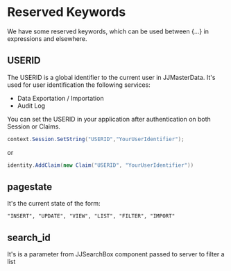 # Reserved Keywords
We have some reserved keywords, which can be used between {...} in expressions and elsewhere.

## USERID
The USERID is a global identifier to the current user in JJMasterData. It's used for  user identification the following services:

- Data Exportation / Importation
- Audit Log 

You can set the USERID in your application after authentication on both Session or Claims.

```cs
context.Session.SetString("USERID","YourUserIdentifier");
```
or
```cs
identity.AddClaim(new Claim("USERID", "YourUserIdentifier"))
```

## pagestate
It's the current state of the form:
```
"INSERT", "UPDATE", "VIEW", "LIST", "FILTER", "IMPORT"
```

## search_id
It's is a parameter from JJSearchBox component passed to server to filter a list


